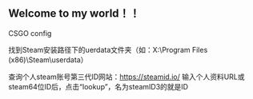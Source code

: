 ## Welcome to my world！！


CSGO config

找到Steam安装路径下的uerdata文件夹（如：X:\Program Files (x86)\Steam\userdata）

查询个人steam账号第三代ID网站：https://steamid.io/ 输入个人资料URL或steam64位ID后，点击“lookup”，名为steamID3的就是ID
